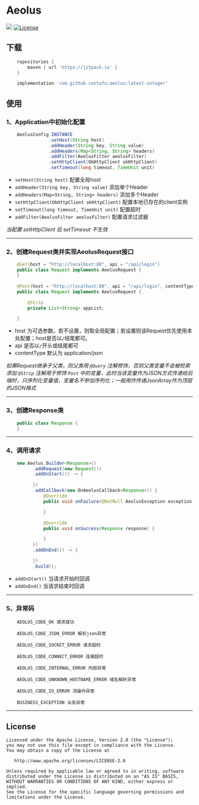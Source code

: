 # Aeolus

[![](https://jitpack.io/v/contafu/aeolus.svg)](https://jitpack.io/#kontafu/aeolus)
[![License](https://img.shields.io/badge/license-Apache%202-4EB1BA.svg)](https://www.apache.org/licenses/LICENSE-2.0.html)

## 下载

```groovy
    repositories {
        maven { url 'https://jitpack.io' }
    }
```

``` groovy
    implementation 'com.github.contafu:aeolus:latest-integer'
```

## 使用

### 1、Application中初始化配置
```java
    AeolusConfig.INSTANCE
                .setHost(String host)
                .addHeader(String key, String value)
                .addHeaders(Map<String, String> headers)
                .addFilter(AeolusFilter aeolusFilter)
                .setHttpClient(OkHttpClient okHttpClient)
                .setTimeout(long timeout, TimeUnit unit)
```

- `setHost(String host)` 配置全局host
- `addHeader(String key, String value)` 添加单个Header
- `addHeaders(Map<String, String> headers)` 添加多个Header
- `setHttpClient(OkHttpClient okHttpClient)` 配置本地已存在的client实例
- `setTimeout(long timeout, TimeUnit unit)` 配置超时
- `addFilter(AeolusFilter aeolusFilter)` 配置请求过滤器

<em>当配置 setHttpClient 后 setTimeout 不生效</em>

<hr>

### 2、创建Request类并实现AeolusRequest接口
```java
    @Get(host = "http://localhost:80", api = "/api/login")
    public class Request implements AeolusRequest {
    }
```

```java
    @Post(host = "http://localhost:80", api = "/api/login", contentType = ContentType_JSON)
    public class Request implements AeolusRequest {

        @Strip
        private List<String> appList;

    }
```

- host 为可选参数。若不设置，则取全局配置；若设置则该Request优先使用本处配置；host是否以`/`结尾都可。
- api 是否以`/`开头或结尾都可
- contentType 默认为 application/json

<em>如果Request继承于父类，则父类用 `@Query` 注解修饰，否则父类变量不会被检索添加</em>
<em> `@Strip` 注解用于修饰 `Post` 中的变量，此时当该变量作为JSON方式传递给后端时，只序列化变量值，变量名不参加序列化；一般用作传递JsonArray作为顶层的JSON格式</em>

<hr>

### 3、创建Response类
```java
    public class Response {
    }
```

<hr>

### 4、调用请求
```java
    new Aeolus.Builder<Response>()
          .addRequest(new Request())
          .addOnStart(() -> {

          })
          .addCallback(new OnAeolusCallback<Response>() {
              @Override
              public void onFailure(@NotNull AeolusException exception) {

              }

              @Override
              public void onSuccess(Response response) {

              }
          })
          .addOnEnd(() -> {

          })
          .build();
```

- `addOnStart()` 当请求开始时回调
- `addOnEnd()` 当请求结束时回调

<hr>

### 5、异常码
```text
    AEOLUS_CODE_OK 请求成功

    AEOLUS_CODE_JSON_ERROR 解析json异常

    AEOLUS_CODE_SOCKET_ERROR 请求超时

    AEOLUS_CODE_CONNECT_ERROR 连接超时

    AEOLUS_CODE_INTERNAL_ERROR 内部异常

    AEOLUS_CODE_UNKNOWN_HOSTNAME_ERROR 域名解析异常

    AEOLUS_CODE_IO_ERROR 流操作异常

    BUSINESS_EXCEPTION 业务异常
```

<hr>

License
-------

    Licensed under the Apache License, Version 2.0 (the "License");
    you may not use this file except in compliance with the License.
    You may obtain a copy of the License at

       http://www.apache.org/licenses/LICENSE-2.0

    Unless required by applicable law or agreed to in writing, software
    distributed under the License is distributed on an "AS IS" BASIS,
    WITHOUT WARRANTIES OR CONDITIONS OF ANY KIND, either express or implied.
    See the License for the specific language governing permissions and
    limitations under the License.